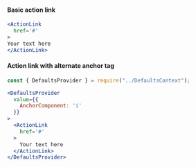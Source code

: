 #### Basic action link

```jsx
<ActionLink
  href='#'
>
Your text here
</ActionLink>
```

#### Action link with alternate anchor tag

```jsx
const { DefaultsProvider } = require("../DefaultsContext");

<DefaultsProvider
  value={{
    AnchorComponent: 'i'
  }}
>
  <ActionLink
    href='#'
  >
    Your text here
  </ActionLink>
</DefaultsProvider>
```
